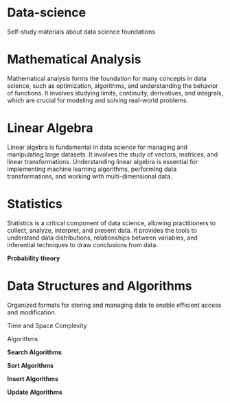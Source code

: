 # Data-science
Self-study materials about data science foundations

# Mathematical Analysis 

Mathematical analysis forms the foundation for many concepts in data science, such as optimization, algorithms, and understanding the behavior of functions. It involves studying limits, continuity, derivatives, and integrals, which are crucial for modeling and solving real-world problems.

# Linear Algebra

Linear algebra is fundamental in data science for managing and manipulating large datasets. It involves the study of vectors, matrices, and linear transformations. Understanding linear algebra is essential for implementing machine learning algorithms, performing data transformations, and working with multi-dimensional data.

# Statistics

Statistics is a critical component of data science, allowing practitioners to collect, analyze, interpret, and present data. It provides the tools to understand data distributions, relationships between variables, and inferential techniques to draw conclusions from data.

**Probability theory**

# Data Structures and Algorithms

Organized formats for storing and managing data to enable efficient access and modification. 

Time and Space Complexity

Algorithms

**Search Algorithms**

**Sort Algorithms**

**Insert Algorithms**

**Update Algorithms**


